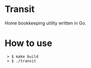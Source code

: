 # Transit
Home bookkeeping utility written in Go.

# How to use
~~~~
 > $ make build
 > $ ./transit
~~~~
